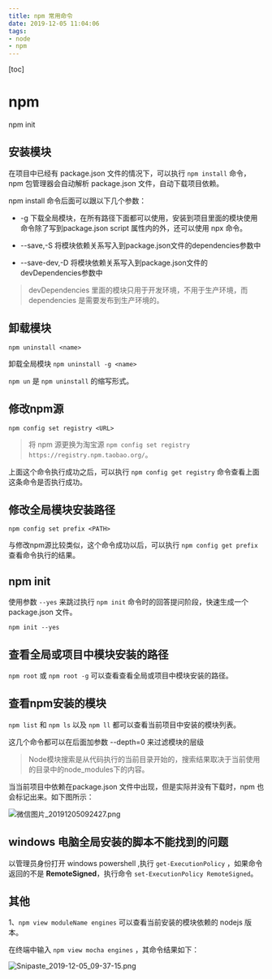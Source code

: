 ```yaml
---
title: npm 常用命令
date: 2019-12-05 11:04:06
tags:
- node 
- npm
---
```

[toc]
# npm 
npm init 

## 安装模块

在项目中已经有 package.json 文件的情况下，可以执行 `npm install` 命令，npm 包管理器会自动解析 package.json 文件，自动下载项目依赖。

npm install 命令后面可以跟以下几个参数：

- -g 下载全局模块，在所有路径下面都可以使用，安装到项目里面的模块使用命令除了写到package.json script 属性内的外，还可以使用 npx 命令。

- --save,-S  将模块依赖关系写入到package.json文件的dependencies参数中

- --save-dev,-D   将模块依赖关系写入到package.json文件的devDependencies参数中

> devDependencies  里面的模块只用于开发环境，不用于生产环境，而 dependencies  是需要发布到生产环境的。

## 卸载模块
`npm uninstall <name>`

卸载全局模块 `npm uninstall -g <name>`

`npm un` 是 `npm uninstall` 的缩写形式。

## 修改npm源

`npm config set registry <URL>`

> 将 npm 源更换为淘宝源 `npm config set registry https://registry.npm.taobao.org/`。

上面这个命令执行成功之后，可以执行 `npm config get registry` 命令查看上面这条命令是否执行成功。

## 修改全局模块安装路径

`npm config set prefix <PATH>`

与修改npm源比较类似，这个命令成功以后，可以执行 `npm config get prefix` 查看命令执行的结果。

## npm init 

使用参数 `--yes` 来跳过执行 `npm init` 命令时的回答提问阶段，快速生成一个 package.json 文件。

`npm init --yes`

## 查看全局或项目中模块安装的路径

`npm root` 或 `npm root -g` 可以查看查看全局或项目中模块安装的路径。

## 查看npm安装的模块

`npm list` 和 `npm ls` 以及 `npm ll` 都可以查看当前项目中安装的模块列表。

这几个命令都可以在后面加参数 --depth=0 来过滤模块的层级

> Node模块搜索是从代码执行的当前目录开始的，搜索结果取决于当前使用的目录中的node_modules下的内容。

当当前项目中依赖在package.json 文件中出现，但是实际并没有下载时，npm 也会标记出来。如下图所示：

![微信图片_20191205092427.png](https://i.loli.net/2019/12/05/jWysHoQVYLu7h1g.png)

## windows 电脑全局安装的脚本不能找到的问题

以管理员身份打开 windows powershell ,执行 `get-ExecutionPolicy` ，如果命令返回的不是 **RemoteSigned**，执行命令 `set-ExecutionPolicy RemoteSigned`。


## 其他

1、`npm view moduleName engines` 可以查看当前安装的模块依赖的 nodejs 版本。

在终端中输入 `npm view mocha engines` ，其命令结果如下：

![Snipaste_2019-12-05_09-37-15.png](https://i.loli.net/2019/12/05/YMEjZDte2XF517c.png)